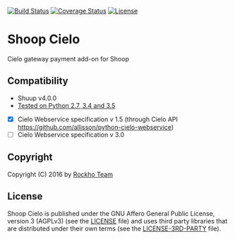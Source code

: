 [![Build Status](https://travis-ci.org/rockho-team/shoop-cielo.svg?branch=master)](https://travis-ci.org/rockho-team/shoop-cielo)
[![Coverage Status](https://coveralls.io/repos/github/rockho-team/shoop-cielo/badge.svg?branch=master)](https://coveralls.io/github/rockho-team/shoop-cielo?branch=master)
[![License](https://img.shields.io/badge/license-AGPLv3-blue.svg)](LICENSE)

Shoop Cielo
===========

Cielo gateway payment add-on for Shoop

## Compatibility
* Shuup v4.0.0
* [Tested on Python 2.7, 3.4 and 3.5](https://travis-ci.org/rockho-team/shoop-cielo)
* [x] Cielo Webservice specification v 1.5 (through Cielo API https://github.com/allisson/python-cielo-webservice)
* [ ] Cielo Webservice specification v 3.0 

Copyright
---------

Copyright (C) 2016 by [Rockho Team](https://github.com/rockho-team)


License
-------

Shoop Cielo is published under the GNU Affero General Public License,
version 3 (AGPLv3) (see the [LICENSE](LICENSE) file) and uses third party libraries 
that are distributed under their own terms (see the [LICENSE-3RD-PARTY](LICENSE-3RD-PARTY) file).
